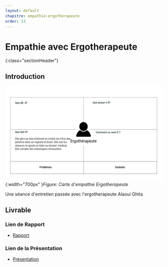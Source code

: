 ```yaml
---
layout: default
chapitre: empathie-ergotherapeute 
order: 13
---
```



# Empathie avec Ergotherapeute
{:class="sectionHeader"}

<!-- new slide -->
## Introduction 

![Empathie Ergotherapeute](./images/carte-empathie-service-de-reeducation-Ergotherapeute-Alaoui-Ghita.png){:width="700px" }*Figure: Carte d'empathie Ergotherapeute*

<!-- note -->

Une séance d'entretien passée avec l'ergotherapeute Alaoui Ghita 


<!-- new slide -->

## Livrable

### Lien de Rapport
- [Rapport](/besoin/empathie-ergotherapeute/rapport.html)


### Lien de la Présentation
- [Présentation](/besoin/empathie-ergotherapeute/presentation.html)


<!-- new slide -->
